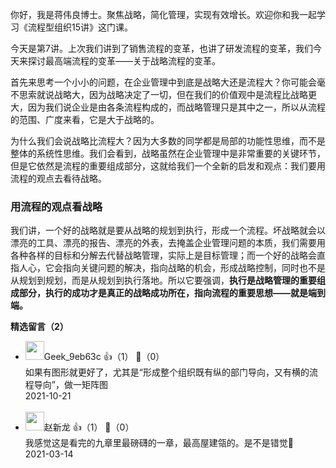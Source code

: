 你好，我是蒋伟良博士。聚焦战略，简化管理，实现有效增长。欢迎你和我一起学习《流程型组织15讲》这门课。

今天是第7讲。上次我们讲到了销售流程的变革，也讲了研发流程的变革，我们今天来探讨最高端流程的变革——关于战略流程的变革。

首先来思考一个小小的问题，在企业管理中到底是战略大还是流程大？你可能会毫不思索就说战略大，因为战略决定了一切，但在我们的价值观中是流程比战略更大，因为我们说企业是由各条流程构成的，而战略管理只是其中之一，所以从流程的范围、广度来看，它是大于战略的。

为什么我们会说战略比流程大？因为大多数的同学都是局部的功能性思维，而不是整体的系统性思维。我们会看到，战略虽然在企业管理中是非常重要的关键环节，但是它依然是流程的重要组成部分，这就给我们一个全新的启发和观点：我们要用流程的观点去看待战略。

### 用流程的观点看战略

我们讲，一个好的战略就是要从战略的规划到执行，形成一个流程。坏战略就会以漂亮的工具、漂亮的报告、漂亮的外表，去掩盖企业管理问题的本质，我们需要用各种各样的目标和分解去代替战略管理，实际上是目标管理；而一个好的战略会直指人心，它会指向关键问题的解决，指向战略的机会，形成战略控制，同时也不是从规划到规划，而是从规划到执行落地。所以它要强调，**执行是战略管理的重要组成部分，执行的成功才是真正的战略成功所在，指向流程的重要思想——就是端到端。**
<div><strong>精选留言（2）</strong></div><ul>
<li><img src="" width="30px"><span>Geek_9eb63c</span> 👍（1） 💬（0）<div>如果有图形就更好了，尤其是“形成整个组织既有纵的部门导向，又有横的流程导向”，做一矩阵图</div>2021-10-21</li><br/><li><img src="https://static001.geekbang.org/account/avatar/00/0f/7f/fc/870b3c19.jpg" width="30px"><span>赵新龙</span> 👍（1） 💬（0）<div>我感觉这是看完的九章里最磅礴的一章，最高屋建瓴的。是不是错觉🤣</div>2021-03-14</li><br/>
</ul>